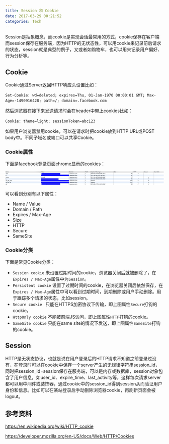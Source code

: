 ```yaml
---
title: Session 和 Cookie
date: 2017-03-29 00:21:52
categories: Tech
---
```


Session是抽象概念，而cookie是实现会话最常用的方式，cookie保存在客户端而session保存在服务端，因为HTTP的无状态性，可以用cookie来记录前后请求的状态，session就是典型的例子，又或者如购物车，也可以用来记录用户偏好、行为分析等。

<!-- more -->

## Cookie

Cookie通过Server返回HTTP响应头设置比如：

`Set-Cookie: wd=deleted; expires=Thu, 01-Jan-1970 00:00:01 GMT; Max-Age=-1490916428; path=/; domain=.facebook.com`

然后浏览器在接下来发送请求时会在header中带上cookies比如：

`Cookie: theme=light; sessionToken=abc123`

如果用户浏览器禁用cookie，可以在请求时把cookie放到HTTP URL或POST body中。不同子域名或端口可以共享Cookie。

### Cookie属性

下面是facebook登录页面chrome显示的cookies：

![facebook](/img/session_and_cookie/facebook.jpg)

可以看到分别有以下属性：

- Name / Value
- Domain / Path
- Expires / Max-Age
- Size
- HTTP
- Secure
- SameSite

### Cookie分类

下面是常见Cookie分类：

- `Session cookie` 未设置过期时间的cookie，浏览器关闭后就被删除了，在`Expires / Max-Age`属性中为`Session`。
- `Persistent cookie` 设置了过期时间的cookie，在浏览器关闭后依然保存，在`Expires / Max-Age`属性中可以看到过期时间，到期删除或用户手动删除。用于跟踪多个请求的状态，比如session。
- `Secure cookie ` 只能在HTTPS加密协议下传输，即上图属性`Secure`打钩的cookie。
- `HttpOnly cookie` 不能被前端JS访问，即上图属性`HTTP`打钩的cookie。
- `SameSite cookie` 只能在same site的情况下发送，即上图属性`SameSite`打钩的cookie。

## Session

HTTP是无状态协议，也就是说在用户登录后的HTTP请求不知道之前登录过没有，在登录时可以在cookie中保存一个server产生的无规律字符串session_id，同时把session_id=session保存在服务端，可以是内存或数据库，session对象包含了用户信息，如user_id、expire_time、last_activity等，这样每次请求server都可以用中间件或装饰器，通过cookie中的session_id得到session从而验证用户身份和信息。比如可以在某站登录后手动删除浏览器cookie，再刷新页面会被logout。

## 参考资料

https://en.wikipedia.org/wiki/HTTP_cookie

https://developer.mozilla.org/en-US/docs/Web/HTTP/Cookies